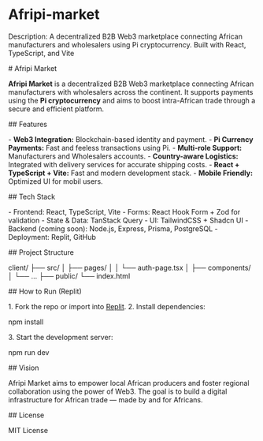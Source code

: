 # Afripi-market
 ‏Description: ‏A decentralized B2B Web3 marketplace connecting African manufacturers and wholesalers using Pi cryptocurrency. Built with React, TypeScript, and Vite

‏# Afripi Market

‏**Afripi Market** is a decentralized B2B Web3 marketplace connecting African manufacturers with wholesalers across the continent. It supports payments using the **Pi cryptocurrency** and aims to boost intra-African trade through a secure and efficient platform.

‏## Features

‏- **Web3 Integration:** Blockchain-based identity and payment.
‏- **Pi Currency Payments:** Fast and feeless transactions using Pi.
‏- **Multi-role Support:** Manufacturers and Wholesalers accounts.
‏- **Country-aware Logistics:** Integrated with delivery services for accurate shipping costs.
‏- **React + TypeScript + Vite:** Fast and modern development stack.
‏- **Mobile Friendly:** Optimized UI for mobil users.

‏## Tech Stack

‏- Frontend: React, TypeScript, Vite
‏- Forms: React Hook Form + Zod for validation
‏- State & Data: TanStack Query
‏- UI: TailwindCSS + Shadcn UI
‏- Backend (coming soon): Node.js, Express, Prisma, PostgreSQL
‏- Deployment: Replit, GitHub

‏## Project Structure

‏client/
‏├── src/
‏│   ├── pages/
‏│   │   └── auth-page.tsx
‏│   ├── components/
│   └── …
‏├── public/
‏└── index.html

‏## How to Run (Replit)

‏1. Fork the repo or import into [Replit](https://replit.com/).
‏2. Install dependencies:

‏npm install

‏3. Start the development server:

‏npm run dev

‏## Vision

‏Afripi Market aims to empower local African producers and foster regional collaboration using the power of Web3. The goal is to build a digital infrastructure for African trade — made by and for Africans.

‏## License

‏MIT License
